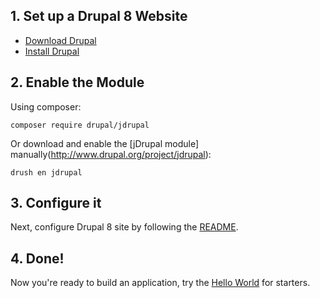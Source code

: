 ## 1. Set up a Drupal 8 Website

- [Download Drupal](https://drupal.org/download)
- [Install Drupal](http://drupal.org/documentation/install)

## 2. Enable the Module

Using composer:

```
composer require drupal/jdrupal
```

Or download and enable the [jDrupal module] manually(http://www.drupal.org/project/jdrupal):

```
drush en jdrupal
```

## 3. Configure it

Next, configure Drupal 8 site by following the [README](http://cgit.drupalcode.org/jdrupal/plain/README.md).

## 4. Done!

Now you're ready to build an application, try the [Hello World](Hello_World) for starters.
